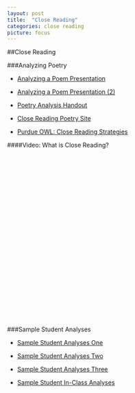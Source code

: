 ```yaml
---
layout: post
title:  "Close Reading"
categories: close reading
picture: focus
---
```


##Close Reading

###Analyzing Poetry

* [Analyzing a Poem Presentation](http://docs.google.com/viewer?url=https://github.com/axchristie/test/blob/gh-pages/assets/docs/close_reading/AnalyzingPoem.pptx?raw=true)

* [Analyzing a Poem Presentation (2)](http://docs.google.com/viewer?url=https://github.com/axchristie/test/blob/gh-pages/assets/docs/close_reading/AnalyzingPoemFeb2013Moodle.pptx?raw=true)

* [Poetry Analysis Handout](http://docs.google.com/viewer?url=https://github.com/axchristie/test/blob/gh-pages/assets/docs/close_reading/poetry_explic_handout.pdf?raw=true)

* [Close Reading Poetry Site](http://web.uvic.ca/~englblog/closereading/?author=2)

* [Purdue OWL: Close Reading Strategies](http://owl.english.purdue.edu/owl/resource/616/01/)

####Video: What is Close Reading?

<object width="480" height="385"><param name="movie" value="http://www.youtube.com/v/92eAN0Bjd84&amp;hl=en_US&amp;fs=1"></param><param name="allowFullScreen" value="true"></param><param name="allowscriptaccess" value="always"></param><embed src="http://www.youtube.com/v/92eAN0Bjd84&amp;hl=en_US&amp;fs=1" type="application/x-shockwave-flash" allowscriptaccess="always" allowfullscreen="true" width="480" height="385"></embed></object>

###Sample Student Analyses

* [Sample Student Analyses One](http://docs.google.com/viewer?url=https://github.com/axchristie/test/blob/gh-pages/assets/docs/close_reading/146SampleStudentAnalyses.docx?raw=true)

* [Sample Student Analyses Two](http://docs.google.com/viewer?url=https://github.com/axchristie/test/blob/gh-pages/assets/docs/close_reading/146stusampleanalyses2009.doc?raw=true)

* [Sample Student Analyses Three](http://docs.google.com/viewer?url=https://github.com/axchristie/test/blob/gh-pages/assets/docs/close_reading/Two_Sample_Student_Analyses.docx?raw=true)

* [Sample Student In-Class Analyses](http://docs.google.com/viewer?url=https://github.com/axchristie/test/blob/gh-pages/assets/docs/close_reading/146sampleinclassanlyses.docx?raw=true)